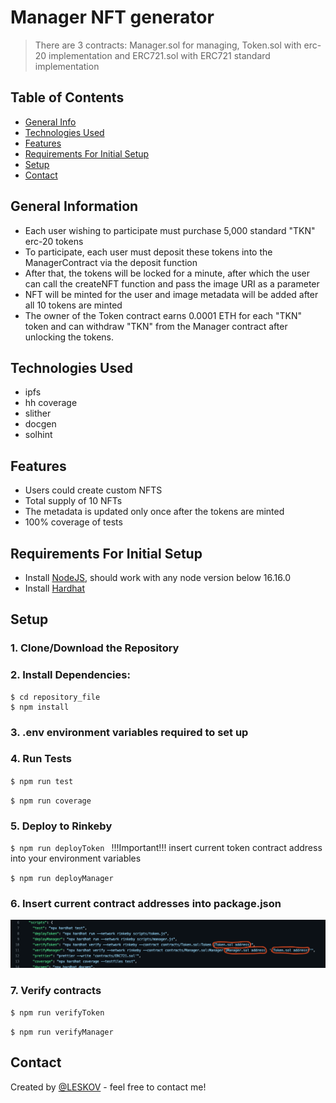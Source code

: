 # Manager NFT generator
> There are 3 contracts: Manager.sol for managing, Token.sol with erc-20 implementation and ERC721.sol with ERC721 standard implementation

## Table of Contents
* [General Info](#general-information)
* [Technologies Used](#technologies-used)
* [Features](#features)
* [Requirements For Initial Setup](#requirements)
* [Setup](#setup)
* [Contact](#contact)



## General Information
- Each user wishing to participate must purchase 5,000 standard "TKN" erc-20 tokens
- To participate, each user must deposit these tokens into the ManagerContract via the deposit function
- After that, the tokens will be locked for a minute, after which the user can call the createNFT function and pass the image URI as a parameter
- NFT will be minted for the user and image metadata will be added after all 10 tokens are minted
- The owner of the Token contract earns 0.0001 ETH for each "TKN" token and can withdraw "TKN" from the Manager contract after unlocking the tokens.


 
## Technologies Used
- ipfs
- hh coverage
- slither
- docgen
- solhint

## Features
- Users could create custom NFTS
- Total supply of 10 NFTs
- The metadata is updated only once after the tokens are minted
- 100% coverage of tests

## Requirements For Initial Setup
- Install [NodeJS](https://nodejs.org/en/), should work with any node version below 16.16.0
- Install [Hardhat](https://hardhat.org/)

## Setup
### 1. Clone/Download the Repository
### 2. Install Dependencies:
```
$ cd repository_file
$ npm install
```
### 3. .env environment variables required to set up

### 4. Run Tests
`$ npm run test`

`$ npm run coverage`

### 5. Deploy to Rinkeby
`$ npm run deployToken ` 
!!!Important!!! 
insert current token contract address into your environment variables

`
 $ npm run deployManager
 `
### 6. Insert current contract addresses into package.json
![Example screenshot](./Screenshot7.png)

### 7. Verify contracts
`$ npm run verifyToken `


 `
 $ npm run verifyManager
 `




## Contact
Created by [@LESKOV](https://www.linkedin.com/in/ivan-lieskov-4b5664189/) - feel free to contact me!
